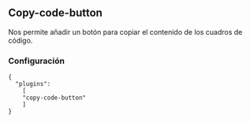## Copy-code-button
Nos permite añadir un botón para copiar el contenido de los cuadros de código.

### Configuración
```
{
  "plugins":
    [
    "copy-code-button"
    ]
}
```
